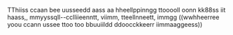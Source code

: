 TThiiss  ccaan  bee  uusseedd  aass  aa  hheellppinngg  ttooooll  oonn  kk88ss
iit  haass,,  mmyyssqll--cclliieenntt,  viimm,  tteellnneett,  immgg  ((wwhheerree  yoou  ccann  ussee  ttoo  too  bbuuiildd  ddoocckkeerr  iimmaaggeess))
